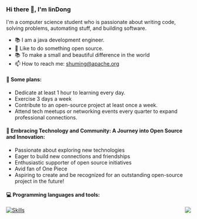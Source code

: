 ### Hi there 👋, I'm linDong
I'm a computer science student who is passionate about writing code, solving problems, automating stuff, and building software.

- 📚 I am a java development engineer.
- 👯 Like to do something open source.
- 📚 To make a small and beautiful difference in the world
- 📫 How to reach me: shuming@apache.org
#### 🚀 Some plans: 
- Dedicate at least 1 hour to learning every day.
- Exercise 3 days a week
- Contribute to an open-source project at least once a week.
- Attend tech meetups or networking events every quarter to expand professional connections.
#### 🔭 Embracing Technology and Community: A Journey into Open Source and Innovation: 
- Passionate about exploring new technologies
- Eager to build new connections and friendships
- Enthusiastic supporter of open source initiatives
- Avid fan of One Piece
- Aspiring to create and be recognized for an outstanding open-source project in the future!
#### :computer: Programming languages and tools: 
[![Skills](https://skillicons.dev/icons?i=java,python,docker,mysql,redis,linux,spring)](https://github.com/AndriiMaliuta)
<img align="right" src="https://github-readme-stats.vercel.app/api?username=Yanshuming1&show_icons=true&icon_color=CE1D2D&text_color=718096&bg_color=ffffff&hide_title=true" />



